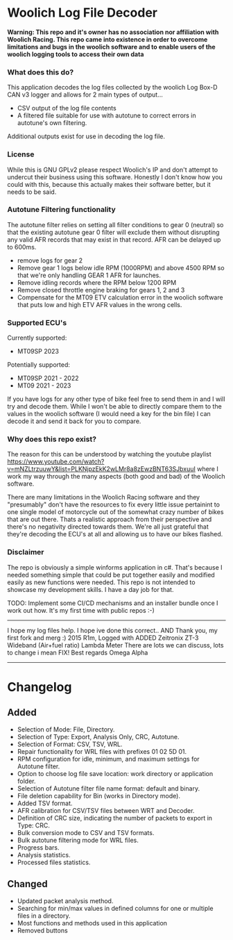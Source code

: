 # Woolich Log File Decoder

**Warning: This repo and it's owner has no association nor affiliation with Woolich Racing. This repo came into existence in order to overcome limitations and bugs in the woolich software and to enable users of the woolich logging tools to access their own data**

### What does this do?
This application decodes the log files collected by the woolich Log Box-D CAN v3 logger and allows for 2 main types of output...
* CSV output of the log file contents
* A filtered file suitable for use with autotune to correct errors in autotune's own filtering.

Additional outputs exist for use in decoding the log file.

### License
While this is GNU GPLv2 please respect Woolich's IP and don't attempt to undercut their business using this software. Honestly I don't know how you could with this, because this actually makes their software better, but it needs to be said.



### Autotune Filtering functionality
The autotune filter relies on setting all filter conditions to gear 0 (neutral) so that the existing autotune gear 0 filter will exclude them without disrupting any valid AFR records that may exist in that record. AFR can be delayed up to 600ms.

* remove logs for gear 2
* Remove gear 1 logs below idle RPM (1000RPM) and above 4500 RPM so that we're only handling GEAR 1 AFR for launches.
* Remove idling records where the RPM below 1200 RPM
* Remove closed throttle engine braking for gears 1, 2 and 3
* Compensate for the MT09 ETV calculation error in the woolich software that puts low and high ETV AFR values in the wrong cells.


### Supported ECU's 
Currently supported:
- MT09SP 2023

Potentially supported:
- MT09SP 2021 - 2022
- MT09 2021 - 2023

If you have logs for any other type of bike feel free to send them in and I will try and decode them. While I won't be able to directly compare them to the values in the woolich software (I would need a key for the bin file) I can decode it and send it back for you to compare.


### Why does this repo exist?

The reason for this can be understood by watching the youtube playlist 
https://www.youtube.com/watch?v=mNZLtrzuuwY&list=PLKNjpzEkK2wLMr8a8zEwzBNT63SJbxuuI
where I work my way through the many aspects (both good and bad) of the Woolich software.

There are many limitations in the Woolich Racing software and they "presumably" don't have the resources to fix every little issue pertainint to one single model of motorcycle out of the somewhat crazy number of bikes that are out there. Thats a realistic approach from their perspective and there's no negativity directed towards them. We're all just grateful that they're decoding the ECU's at all and allowing us to have our bikes flashed.

### Disclaimer
The repo is obviously a simple winforms application in c#. That's because I needed something simple that could be put together easily and modified easily as new functions were needed. This repo is not intended to showcase my development skills. I have a day job for that.

TODO:
Implement some CI/CD mechanisms and an installer bundle once I work out how. It's my first time with public repos :-)

*****************************************************************************************************************************************************************************
I hope my log files help. I hope ive done this correct.. AND Thank you, my first fork and merg :)
2015 R1m, Logged with ADDED Zeitronix ZT-3 Wideband (Air+fuel ratio) Lambda Meter 
There are lots we can discuss, lots to change i mean FIX!
Best regards
Omega Alpha


*****************************************************************************************************************************************************************************

# Changelog

## Added
- Selection of Mode: File, Directory.
- Selection of Type: Export, Analysis Only, CRC, Autotune.
- Selection of Format: CSV, TSV, WRL.
- Repair functionality for WRL files with prefixes 01 02 5D 01.
- RPM configuration for idle, minimum, and maximum settings for Autotune filter.
- Option to choose log file save location: work directory or application folder.
- Selection of Autotune filter file name format: default and binary.
- File deletion capability for Bin (works in Directory mode).
- Added TSV format.
- AFR calibration for CSV/TSV files between WRT and Decoder.
- Definition of CRC size, indicating the number of packets to export in Type: CRC.
- Bulk conversion mode to CSV and TSV formats.
- Bulk autotune filtering mode for WRL files.
- Progress bars.
- Analysis statistics.
- Processed files statistics.

## Changed
- Updated packet analysis method.
- Searching for min/max values in defined columns for one or multiple files in a directory.
- Most functions and methods used in this application
- Removed buttons